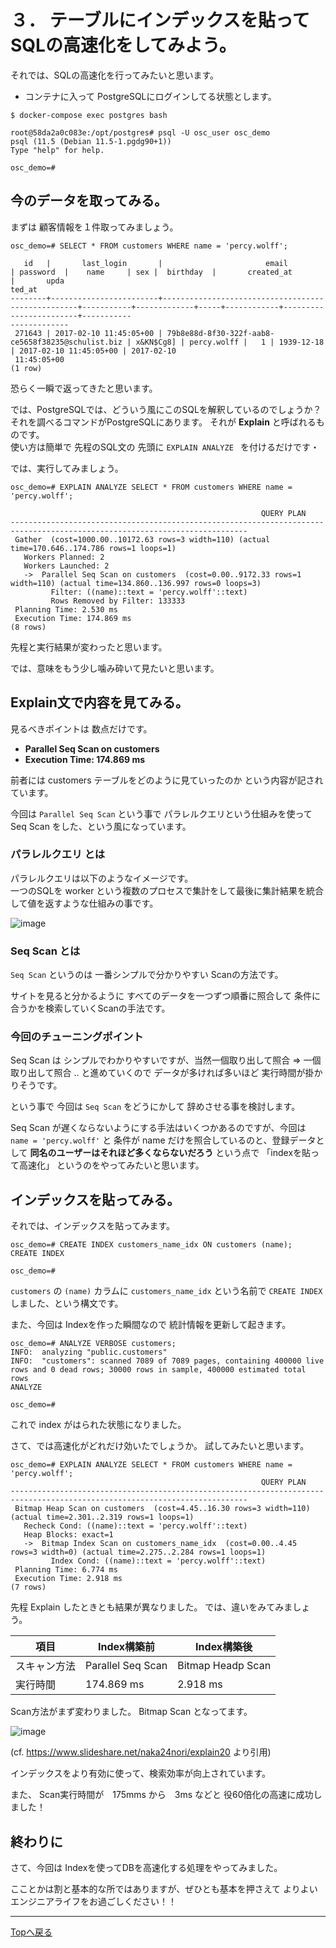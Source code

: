 # ３． テーブルにインデックスを貼ってSQLの高速化をしてみよう。

それでは、SQLの高速化を行ってみたいと思います。

- コンテナに入って PostgreSQLにログインしてる状態とします。

```
$ docker-compose exec postgres bash

root@58da2a0c083e:/opt/postgres# psql -U osc_user osc_demo
psql (11.5 (Debian 11.5-1.pgdg90+1))
Type "help" for help.

osc_demo=# 

```

## 今のデータを取ってみる。

まずは 顧客情報を１件取ってみましょう。

```
osc_demo=# SELECT * FROM customers WHERE name = 'percy.wolff';

   id   |       last_login       |                       email                       | password  |    name     | sex |  birthday  |       created_at       |       upda
ted_at       
--------+------------------------+---------------------------------------------------+-----------+-------------+-----+------------+------------------------+-----------
-------------
 271643 | 2017-02-10 11:45:05+00 | 79b8e88d-8f30-322f-aab8-ce5658f38235@schulist.biz | x&KN$Cg8] | percy.wolff |   1 | 1939-12-18 | 2017-02-10 11:45:05+00 | 2017-02-10
 11:45:05+00
(1 row)

```

恐らく一瞬で返ってきたと思います。

では、PostgreSQLでは、どういう風にこのSQLを解釈しているのでしょうか？ それを調べるコマンドがPostgreSQLにあります。 それが **Explain** と呼ばれるものです。  
使い方は簡単で 先程のSQL文の 先頭に `EXPLAIN ANALYZE ` を付けるだけです・

では、実行してみましょう。

```
osc_demo=# EXPLAIN ANALYZE SELECT * FROM customers WHERE name = 'percy.wolff';

                                                        QUERY PLAN                                                         
---------------------------------------------------------------------------------------------------------------------------
 Gather  (cost=1000.00..10172.63 rows=3 width=110) (actual time=170.646..174.786 rows=1 loops=1)
   Workers Planned: 2
   Workers Launched: 2
   ->  Parallel Seq Scan on customers  (cost=0.00..9172.33 rows=1 width=110) (actual time=134.860..136.997 rows=0 loops=3)
         Filter: ((name)::text = 'percy.wolff'::text)
         Rows Removed by Filter: 133333
 Planning Time: 2.530 ms
 Execution Time: 174.869 ms
(8 rows)

```

先程と実行結果が変わったと思います。

では、意味をもう少し噛み砕いて見たいと思います。

## Explain文で内容を見てみる。

見るべきポイントは 数点だけです。

- **Parallel Seq Scan on customers**
- **Execution Time: 174.869 ms**

前者には customers テーブルをどのように見ていったのか という内容が記されています。

今回は `Parallel Seq Scan` という事で パラレルクエリという仕組みを使って Seq Scan をした、という風になっています。

### パラレルクエリ とは

パラレルクエリは以下のようなイメージです。  
一つのSQLを worker という複数のプロセスで集計をして最後に集計結果を統合して値を返すような仕組みの事です。

![image](3_image.png)

### Seq Scan とは

`Seq Scan` というのは 一番シンプルで分かりやすい Scanの方法です。

サイトを見ると分かるように すべてのデータを一つずつ順番に照合して 条件に合うかを検索していくScanの手法です。


### 今回のチューニングポイント

Seq Scan は シンプルでわかりやすいですが、当然一個取り出して照合 => 一個取り出して照合 .. と進めていくので データが多ければ多いほど 実行時間が掛かりそうです。

という事で 今回は `Seq Scan` をどうにかして 辞めさせる事を検討します。

Seq Scan が遅くならないようにする手法はいくつかあるのですが、今回は `name = 'percy.wolff'` と 条件が name だけを照合しているのと、登録データとして **同名のユーザーはそれほど多くならないだろう** という点で 「indexを貼って高速化」 というのをやってみたいと思います。

## インデックスを貼ってみる。

それでは、インデックスを貼ってみます。

```
osc_demo=# CREATE INDEX customers_name_idx ON customers (name);
CREATE INDEX

osc_demo=# 
```

`customers` の `(name)` カラムに `customers_name_idx` という名前で `CREATE INDEX` しました、という構文です。

また、今回は Indexを作った瞬間なので 統計情報を更新して起きます。

```
osc_demo=# ANALYZE VERBOSE customers;
INFO:  analyzing "public.customers"
INFO:  "customers": scanned 7089 of 7089 pages, containing 400000 live rows and 0 dead rows; 30000 rows in sample, 400000 estimated total rows
ANALYZE

osc_demo=#

```

これで index がはられた状態になりました。

さて、では高速化がどれだけ効いたでしょうか。 試してみたいと思います。

```
osc_demo=# EXPLAIN ANALYZE SELECT * FROM customers WHERE name = 'percy.wolff';
                                                        QUERY PLAN                                                         
---------------------------------------------------------------------------------------------------------------------------
 Bitmap Heap Scan on customers  (cost=4.45..16.30 rows=3 width=110) (actual time=2.301..2.319 rows=1 loops=1)
   Recheck Cond: ((name)::text = 'percy.wolff'::text)
   Heap Blocks: exact=1
   ->  Bitmap Index Scan on customers_name_idx  (cost=0.00..4.45 rows=3 width=0) (actual time=2.275..2.284 rows=1 loops=1)
         Index Cond: ((name)::text = 'percy.wolff'::text)
 Planning Time: 6.774 ms
 Execution Time: 2.918 ms
(7 rows)

```

先程 Explain したときとも結果が異なりました。 では、違いをみてみましょう。

| 項目 | Index構築前 | Index構築後 |
| --- | --- | --- |
| スキャン方法 | Parallel Seq Scan | Bitmap Headp Scan |
| 実行時間 | 174.869 ms | 2.918 ms |

Scan方法がまず変わりました。 Bitmap Scan となってます。

![image](3_image_2.jpg)

(cf. https://www.slideshare.net/naka24nori/explain20 より引用)

インデックスをより有効に使って、検索効率が向上されています。

また、 Scan実行時間が　175mms から　3ms などと 役60倍化の高速に成功しました！

## 終わりに

さて、今回は Indexを使ってDBを高速化する処理をやってみました。

こことかは割と基本的な所ではありますが、ぜひとも基本を押さえて よりよいエンジニアライフをお過ごしください！！


---

[Topへ戻る](https://github.com/TakahashiIkki/osc2019-shimane/blob/master/HANDS_ON.md)